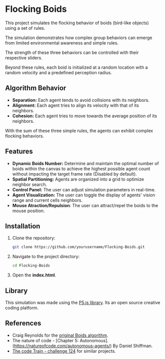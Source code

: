 # Flocking Boids

This project simulates the flocking behavior of boids (bird-like objects) using a set of rules.

The simulation demonstrates how complex group behaviors can emerge from limited environmental awareness and simple rules.

The strength of these three behaviors can be controlled with their respective sliders.

Beyond these rules, each boid is initialized at a random location with a random velocity and a predefined perception radius.

## Algorithm Behavior

- **Separation:** Each agent tends to avoid collisions with its neighbors.
- **Alignment:** Each agent tries to align its velocity with that of its neighbors.
- **Cohesion:** Each agent tries to move towards the average position of its neighbors.

With the sum of these three simple rules, the agents can exhibit complex flocking behaviors.

## Features

- **Dynamic Boids Number:** Determine and maintain the optimal number of boids within the canvas to achieve the highest possible agent count without impacting the target frame rate (Disabled by default).
- **Spatial Partitioning:** Agents are organized into a grid to optimize neighbor search.
- **Control Panel:** The user can adjust simulation parameters in real-time.
- **Agent Visualization:** The user can toggle the display of agents' vision range and current cells neighbors.
- **Mouse Atraction/Repulsion**: The user can attract/repel the boids to the mouse position.

## Installation

1. Clone the repository:
   ```sh
   git clone https://github.com/yourusername/Flocking-Boids.git
   ```
2. Navigate to the project directory:
   ```sh
   cd Flocking-Boids
   ```
3. Open the **index.html**.

## Library

This simulation was made using the [P5.js library](https://p5js.org/). Its an open source creative coding platform.

## References

- Craig Reynolds for the [original Boids algorithm](https://www.red3d.com/cwr/boids/).
- The nature of code - [Chapter 5: Autonomous].(https://natureofcode.com/autonomous-agents/) By Daniel Shiffman.
- [The code Train - challenge 124](https://thecodingtrain.com/challenges/124-flocking-simulation) for similar projects.
